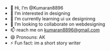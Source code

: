 - 👋 Hi, I’m @Kumaran8896
- 👀 I’m interested in designing
- 🌱 I’m currently learning ui ux designinng
- 💞️ I’m looking to collaborate on webdesigning
- 📫 reach me on kumaran8896@gmail.com 
- 😄 Pronouns: AK
- ⚡ Fun fact: im a short story writer

<!---
Kumaran8896/Kumaran8896 is a ✨ special ✨ repository because its `README.md` (this file) appears on your GitHub profile.
You can click the Preview link to take a look at your changes.
--->
